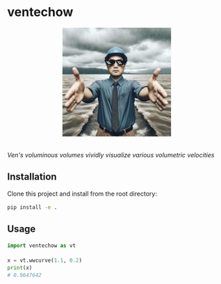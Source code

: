 # ventechow

<div style="text-align: center;">
    <img src="data/vtchow_moses.png" width="250" height="250" alt="vtchow_moses.png" />
</div>
<br>

_Ven's voluminous volumes vividly visualize various volumetric velocities_

## Installation

Clone this project and install from the root directory:

```sh
pip install -e .
```

## Usage

```python
import ventechow as vt

x = vt.wwcurve(1.1, 0.2)
print(x)
# 0.9647642
```


